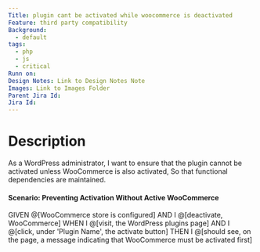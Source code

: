 ```yaml
---
Title: plugin cant be activated while woocommerce is deactivated
Feature: third party compatibility
Background:
  - default
tags:
  - php
  - js
  - critical
Runn on: 
Design Notes: Link to Design Notes Note
Images: Link to Images Folder
Parent Jira Id: 
Jira Id: 
---
```


# Description

As a WordPress administrator,
I want to ensure that the plugin cannot be activated unless WooCommerce is also activated,
So that functional dependencies are maintained.

#### Scenario: Preventing Activation Without Active WooCommerce

GIVEN @[WooCommerce store is configured]
AND I @[deactivate, WooCommerce]
WHEN I @[visit, the WordPress plugins page]
AND I @[click, under 'Plugin Name', the activate button]
THEN I @[should see, on the page, a message indicating that WooCommerce must be activated first]
